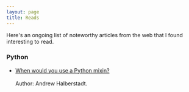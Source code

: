 ```yaml
---
layout: page
title: Reads
---
```


Here's an ongoing list of noteworthy articles from the web that I found interesting to read.

### Python
* [When would you use a Python mixin?](http://ahal.ca/blog/2014/when-would-you-use-python-mixin/)    
<br />Author: Andrew Halberstadt.

